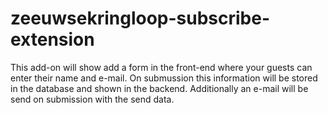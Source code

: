 # zeeuwsekringloop-subscribe-extension
This add-on will show add a form in the front-end where your guests can enter their name and e-mail. On submussion this information will be stored in the database and shown in the backend. Additionally an e-mail will be send on submission with the send data.

